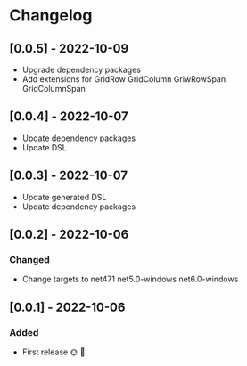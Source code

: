 # Changelog

## [0.0.5] - 2022-10-09

- Upgrade dependency packages
- Add extensions for GridRow GridColumn GriwRowSpan GridColumnSpan

## [0.0.4] - 2022-10-07

- Update dependency packages
- Update DSL

## [0.0.3] - 2022-10-07

- Update generated DSL
- Update dependency packages

## [0.0.2] - 2022-10-06

### Changed
- Change targets to net471 net5.0-windows net6.0-windows

## [0.0.1] - 2022-10-06

### Added
* First release 🌞 🚀
